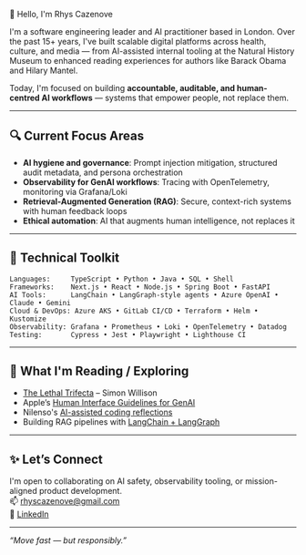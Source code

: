 👋 Hello, I'm Rhys Cazenove

I'm a software engineering leader and AI practitioner based in London. Over the past 15+ years, I've built scalable digital platforms across health, culture, and media — from AI-assisted internal tooling at the Natural History Museum to enhanced reading experiences for authors like Barack Obama and Hilary Mantel.

Today, I'm focused on building **accountable, auditable, and human-centred AI workflows** — systems that empower people, not replace them.

---

## 🔍 Current Focus Areas

- **AI hygiene and governance**: Prompt injection mitigation, structured audit metadata, and persona orchestration
- **Observability for GenAI workflows**: Tracing with OpenTelemetry, monitoring via Grafana/Loki
- **Retrieval-Augmented Generation (RAG)**: Secure, context-rich systems with human feedback loops
- **Ethical automation**: AI that augments human intelligence, not replaces it

---

## 🧰 Technical Toolkit

```text
Languages:     TypeScript • Python • Java • SQL • Shell
Frameworks:    Next.js • React • Node.js • Spring Boot • FastAPI
AI Tools:      LangChain • LangGraph-style agents • Azure OpenAI • Claude • Gemini
Cloud & DevOps: Azure AKS • GitLab CI/CD • Terraform • Helm • Kustomize
Observability: Grafana • Prometheus • Loki • OpenTelemetry • Datadog
Testing:       Cypress • Jest • Playwright • Lighthouse CI
```

---

## 📖 What I'm Reading / Exploring

- [The Lethal Trifecta](https://simonwillison.net/2025/Jun/16/the-lethal-trifecta/) – Simon Willison  
- Apple’s [Human Interface Guidelines for GenAI](https://developer.apple.com/design/human-interface-guidelines/generative-ai)  
- Nilenso's [AI-assisted coding reflections](https://blog.nilenso.com/blog/2025/05/29/ai-assisted-coding/)  
- Building RAG pipelines with [LangChain + LangGraph](https://docs.langchain.com)

---

## ✨ Let’s Connect

I'm open to collaborating on AI safety, observability tooling, or mission-aligned product development.  
📫 [rhyscazenove@gmail.com](mailto:rhyscazenove@gmail.com)  
🔗 [LinkedIn](https://www.linkedin.com/in/rhyscazenove)

---

_“Move fast — but responsibly.”_
